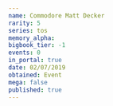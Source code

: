 ```yaml
---
name: Commodore Matt Decker
rarity: 5
series: tos
memory_alpha:
bigbook_tier: -1
events: 0
in_portal: true
date: 02/07/2019
obtained: Event
mega: false
published: true
---
```



